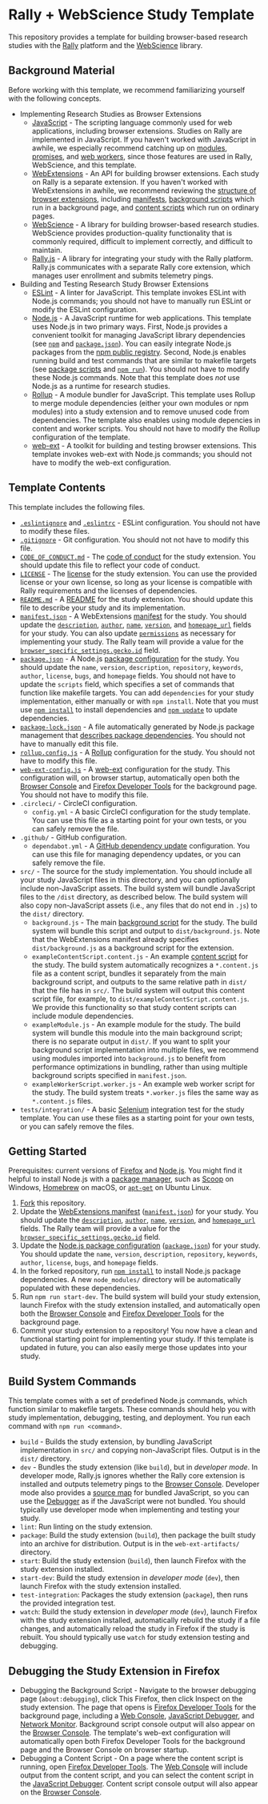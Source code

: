 # Rally + WebScience Study Template
This repository provides a template for building browser-based research studies with the [Rally](https://rally.mozilla.org/) platform and the [WebScience](https://github.com/mozilla-rally/web-science/) library.

## Background Material

Before working with this template, we recommend familiarizing yourself with the following concepts.

* Implementing Research Studies as Browser Extensions
  * [JavaScript](https://developer.mozilla.org/en-US/docs/Web/JavaScript/Guide/Introduction) - The scripting language commonly used for web applications, including browser extensions. Studies on Rally are implemented in JavaScript. If you haven't worked with JavaScript in awhile, we especially recommend catching up on [modules](https://developer.mozilla.org/en-US/docs/Web/JavaScript/Guide/Modules), [promises](https://developer.mozilla.org/en-US/docs/Web/JavaScript/Reference/Global_Objects/Promise), and [web workers](https://developer.mozilla.org/en-US/docs/Web/API/Web_Workers_API/Using_web_workers), since those features are used in Rally, WebScience, and this template.
  * [WebExtensions](https://developer.mozilla.org/en-US/docs/Mozilla/Add-ons/WebExtensions) - An API for building browser extensions. Each study on Rally is a separate extension. If you haven't worked with WebExtensions in awhile, we recommend reviewing the [structure of browser extensions](https://developer.mozilla.org/en-US/docs/Mozilla/Add-ons/WebExtensions/Anatomy_of_a_WebExtension), including [manifests](https://developer.mozilla.org/en-US/docs/Mozilla/Add-ons/WebExtensions/manifest.json), [background scripts](https://developer.mozilla.org/en-US/docs/Mozilla/Add-ons/WebExtensions/Anatomy_of_a_WebExtension#background_scripts) which run in a background page, and [content scripts](https://developer.mozilla.org/en-US/docs/Mozilla/Add-ons/WebExtensions/Content_scripts) which run on ordinary pages.
  * [WebScience](https://github.com/mozilla-rally/web-science/) - A library for building browser-based research studies. WebScience provides production-quality functionality that is commonly required, difficult to implement correctly, and difficult to maintain.
  * [Rally.js](https://github.com/mozilla-rally/rally-core-addon/tree/master/support) - A library for integrating your study with the Rally platform. Rally.js communicates with a separate Rally core extension, which manages user enrollment and submits telemetry pings.
* Building and Testing Research Study Browser Extensions
  * [ESLint](https://eslint.org/) - A linter for JavaScript. This template invokes ESLint with Node.js commands; you should not have to manually run ESLint or modify the ESLint configuration.
  * [Node.js](https://nodejs.org/) - A JavaScript runtime for web applications. This template uses Node.js in two primary ways. First, Node.js provides a convenient toolkit for managing JavaScript library dependencies (see [`npm`](https://docs.npmjs.com/cli/v7/commands/npm) and [`package.json`](https://docs.npmjs.com/cli/v7/configuring-npm/package-json)). You can easily integrate Node.js packages from the [npm public registry](https://www.npmjs.com/). Second, Node.js enables running build and test commands that are similar to makefile targets (see [package scripts](https://docs.npmjs.com/cli/v7/using-npm/scripts) and [`npm run`](https://docs.npmjs.com/cli/v7/commands/npm-run-script)). You should not have to modify these Node.js commands. Note that this template does _not_ use Node.js as a runtime for research studies.
  * [Rollup](https://rollupjs.org/) - A module bundler for JavaScript. This template uses Rollup to merge module dependencies (either your own modules or npm modules) into a study extension and to remove unused code from dependencies. The template also enables using module depencies in content and worker scripts. You should not have to modify the Rollup configuration of the template.
  * [web-ext](https://extensionworkshop.com/documentation/develop/getting-started-with-web-ext/) - A toolkit for building and testing browser extensions. This template invokes web-ext with Node.js commands; you should not have to modify the web-ext configuration.

## Template Contents

This template includes the following files.

* [`.eslintignore`](./eslintignore) and [`.eslintrc`](./eslintrc) - ESLint configuration. You should not have to modify these files.
* [`.gitignore`](./gitignore) - Git configuration. You should not not have to modify this file.
* [`CODE_OF_CONDUCT.md`](./CODE_OF_CONDUCT.md) - The [code of conduct](https://docs.github.com/en/communities/setting-up-your-project-for-healthy-contributions/adding-a-code-of-conduct-to-your-project) for the study extension. You should update this file to reflect your code of conduct.
* [`LICENSE`](./LICENSE) - The [license](https://docs.github.com/en/github/creating-cloning-and-archiving-repositories/licensing-a-repository) for the study extension. You can use the provided license or your own license, so long as your license is compatible with Rally requirements and the licenses of dependencies.
* [`README.md`](./README.md) - A [README](https://docs.github.com/en/github/creating-cloning-and-archiving-repositories/about-readmes) for the study extension. You should update this file to describe your study and its implementation.
* [`manifest.json`](./manifest.json) - A WebExtensions [manifest](https://developer.mozilla.org/en-US/docs/Mozilla/Add-ons/WebExtensions/manifest.json) for the study. You should update the [`description`](https://developer.mozilla.org/en-US/docs/Mozilla/Add-ons/WebExtensions/manifest.json/description), [`author`](https://developer.mozilla.org/en-US/docs/Mozilla/Add-ons/WebExtensions/manifest.json/author), [`name`](https://developer.mozilla.org/en-US/docs/Mozilla/Add-ons/WebExtensions/manifest.json/name), [`version`](https://developer.mozilla.org/en-US/docs/Mozilla/Add-ons/WebExtensions/manifest.json/version), and [`homepage_url`](https://developer.mozilla.org/en-US/docs/Mozilla/Add-ons/WebExtensions/manifest.json/homepage_url) fields for your study. You can also update [`permissions`](https://developer.mozilla.org/en-US/docs/Mozilla/Add-ons/WebExtensions/manifest.json/permissions) as necessary for implementing your study. The Rally team will provide a value for the [`browser_specific_settings.gecko.id`](https://developer.mozilla.org/en-US/docs/Mozilla/Add-ons/WebExtensions/manifest.json/browser_specific_settings) field.
* [`package.json`](./package.json) - A Node.js [package configuration](https://docs.npmjs.com/cli/v7/configuring-npm/package-json) for the study. You should update the `name`, `version`, `description`, `repository`, `keywords`, `author`, `license`, `bugs`, and `homepage` fields. You should not have to update the `scripts` field, which specifies a set of commands that function like makefile targets. You can add `dependencies` for your study implementation, either manually or with `npm install`. Note that you must use [`npm install`](https://docs.npmjs.com/cli/v7/commands/npm-install) to install dependencies and [`npm update`](https://docs.npmjs.com/cli/v7/commands/npm-update) to update dependencies.
* [`package-lock.json`](./package-lock.json) - A file automatically generated by Node.js package management that [describes package dependencies](https://docs.npmjs.com/cli/v7/configuring-npm/package-lock-json). You should not have to manually edit this file.
* [`rollup.config.js`](./rollup.config.js) - A [Rollup](https://rollupjs.org/) configuration for the study. You should not have to modify this file.
* [`web-ext-config.js`](./web-ext-config.js) - A [web-ext](https://extensionworkshop.com/documentation/develop/getting-started-with-web-ext/) configuration for the study. This configuration will, on browser startup, automatically open both the [Browser Console](https://developer.mozilla.org/en-US/docs/Tools/Browser_Console) and [Firefox Developer Tools](https://developer.mozilla.org/en-US/docs/Tools) for the background page. You should not have to modify this file.
* `.circleci/` - CircleCI configuration.
  * `config.yml` - A basic CircleCI configuration for the study template. You can use this file as a starting point for your own tests, or you can safely remove the file.
* `.github/` - GitHub configuration.
  * `dependabot.yml` - A [GitHub dependency update](https://docs.github.com/en/code-security/supply-chain-security/keeping-your-dependencies-updated-automatically) configuration. You can use this file for managing dependency updates, or you can safely remove the file.
* `src/` - The source for the study implementation. You should include all your study JavaScript files in this directory, and you can optionally include non-JavaScript assets. The build system will bundle JavaScript files to the `/dist` directory, as described below. The build system will also copy non-JavaScript assets (i.e., any files that do not end in `.js`) to the `dist/` directory.
  * `background.js` - The main [background script](https://developer.mozilla.org/en-US/docs/Mozilla/Add-ons/WebExtensions/Anatomy_of_a_WebExtension#background_scripts) for the study. The build system will bundle this script and output to `dist/background.js`. Note that the WebExtensions manifest already specifies `dist/background.js` as a background script for the extension.
  * `exampleContentScript.content.js` - An example [content script](https://developer.mozilla.org/en-US/docs/Mozilla/Add-ons/WebExtensions/Content_scripts) for the study. The build system automatically recognizes a `*.content.js` file as a content script, bundles it separately from the main background script, and outputs to the same relative path in `dist/` that the file has in `src/`. The build system will output this content script file, for example, to `dist/exampleContentScript.content.js`. We provide this functionality so that study content scripts can include module dependencies.
  * `exampleModule.js` - An example module for the study. The build system will bundle this module into the main background script; there is no separate output in `dist/`. If you want to split your background script implementation into multiple files, we recommend using modules imported into `background.js` to benefit from performance optimizations in bundling, rather than using multiple background scripts specified in `manifest.json`.
  * `exampleWorkerScript.worker.js` - An example web worker script for the study. The build system treats `*.worker.js` files the same way as `*.content.js` files.
* `tests/integration/` - A basic [Selenium](https://www.selenium.dev/) integration test for the study template. You can use these files as a starting point for your own tests, or you can safely remove the files.

## Getting Started

Prerequisites: current versions of [Firefox](https://www.mozilla.org/firefox/new/) and [Node.js](https://nodejs.org/). You might find it helpful to install Node.js with a [package manager](https://nodejs.org/en/download/package-manager/), such as [Scoop](https://scoop.sh/) on Windows, [Homebrew](https://brew.sh/) on macOS, or [`apt-get`](https://help.ubuntu.com/community/AptGet/Howto) on Ubuntu Linux.
1. [Fork](https://docs.github.com/en/github/getting-started-with-github/fork-a-repo) this repository.
2. Update the [WebExtensions manifest](https://developer.mozilla.org/en-US/docs/Mozilla/Add-ons/WebExtensions/manifest.json) ([`manifest.json`](./manifest.json)) for your study. You should update the [`description`](https://developer.mozilla.org/en-US/docs/Mozilla/Add-ons/WebExtensions/manifest.json/description), [`author`](https://developer.mozilla.org/en-US/docs/Mozilla/Add-ons/WebExtensions/manifest.json/author), [`name`](https://developer.mozilla.org/en-US/docs/Mozilla/Add-ons/WebExtensions/manifest.json/name), [`version`](https://developer.mozilla.org/en-US/docs/Mozilla/Add-ons/WebExtensions/manifest.json/version), and [`homepage_url`](https://developer.mozilla.org/en-US/docs/Mozilla/Add-ons/WebExtensions/manifest.json/homepage_url) fields. The Rally team will provide a value for the [`browser_specific_settings.gecko.id`](https://developer.mozilla.org/en-US/docs/Mozilla/Add-ons/WebExtensions/manifest.json/browser_specific_settings) field.
3. Update the [Node.js package configuration](https://docs.npmjs.com/cli/v7/configuring-npm/package-json) ([`package.json`](./package.json)) for your study. You should update the `name`, `version`, `description`, `repository`, `keywords`, `author`, `license`, `bugs`, and `homepage` fields.
4. In the forked repository, run [`npm install`](https://docs.npmjs.com/cli/v7/commands/npm-install) to install Node.js package dependencies. A new `node_modules/` directory will be automatically populated with these dependencies.
5. Run `npm run start-dev`. The build system will build your study extension, launch Firefox with the study extension installed, and automatically open both the [Browser Console](https://developer.mozilla.org/en-US/docs/Tools/Browser_Console) and [Firefox Developer Tools](https://developer.mozilla.org/en-US/docs/Tools) for the background page.
6. Commit your study extension to a repository! You now have a clean and functional starting point for implementing your study. If this template is updated in future, you can also easily merge those updates into your study.

## Build System Commands
This template comes with a set of predefined Node.js commands, which function similar to makefile targets. These commands should help you with study implementation, debugging, testing, and deployment. You run each command with `npm run <command>`.

* `build` - Builds the study extension, by bundling JavaScript implementation in `src/` and copying non-JavaScript files. Output is in the `dist/` directory.
* `dev` - Bundles the study extension (like `build`), but in _developer mode_. In developer mode, Rally.js ignores whether the Rally core extension is installed and outputs telemetry pings to the [Browser Console](https://developer.mozilla.org/en-US/docs/Tools/Browser_Console). Developer mode also provides a [source map](https://developer.mozilla.org/en-US/docs/Tools/Debugger/How_to/Use_a_source_map) for bundled JavaScript, so you can use the [Debugger](https://developer.mozilla.org/en-US/docs/Tools/Debugger) as if the JavaScript were not bundled. You should typically use developer mode when implementing and testing your study.
* `lint`: Run linting on the study extension.
* `package`: Build the study extension (`build`), then package the built study into an archive for distribution. Output is in the `web-ext-artifacts/` directory.
* `start`: Build the study extension (`build`), then launch Firefox with the study extension installed.
* `start-dev`: Build the study extension in _developer mode_ (`dev`), then launch Firefox with the study extension installed.
* `test-integration`: Packages the study extension (`package`), then runs the provided integration test.
* `watch`: Build the study extension in _developer mode_ (`dev`), launch Firefox with the study extension installed, automatically rebuild the study if a file changes, and automatically reload the study in Firefox if the study is rebuilt. You should typically use `watch` for study extension testing and debugging.

## Debugging the Study Extension in Firefox
* Debugging the Background Script - Navigate to the browser debugging page (`about:debugging`), click This Firefox, then click Inspect on the study extension. The page that opens is [Firefox Developer Tools](https://developer.mozilla.org/en-US/docs/Tools) for the background page, including a [Web Console](https://developer.mozilla.org/en-US/docs/Tools/Web_Console), [JavaScript Debugger](https://developer.mozilla.org/en-US/docs/Tools/Debugger), and [Network Monitor](https://developer.mozilla.org/en-US/docs/Tools/Network_Monitor). Background script console output will also appear on the [Browser Console](https://developer.mozilla.org/en-US/docs/Tools/Browser_Console). The template's web-ext configuration will automatically open both Firefox Developer Tools for the background page and the Browser Console on browser startup.
* Debugging a Content Script - On a page where the content script is running, open [Firefox Developer Tools](https://developer.mozilla.org/en-US/docs/Tools). The [Web Console](https://developer.mozilla.org/en-US/docs/Tools/Web_Console) will include output from the content script, and you can select the content script in the [JavaScript Debugger](https://developer.mozilla.org/en-US/docs/Tools/Debugger). Content script console output will also appear on the [Browser Console](https://developer.mozilla.org/en-US/docs/Tools/Browser_Console).
